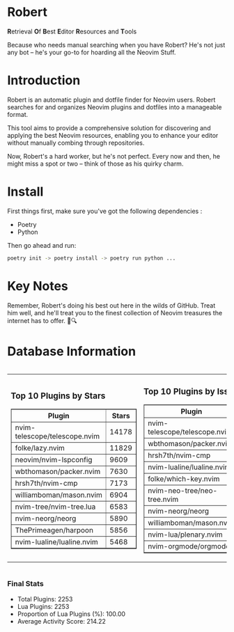 # Robert

**R**etrieval
**O**f
**B**est
**E**ditor
**R**esources and
**T**ools

Because who needs manual searching when you have Robert?
He's not just any bot – he's your go-to for hoarding all the Neovim Stuff.

# Introduction
Robert is an automatic plugin and dotfile finder for Neovim users. Robert searches for and organizes Neovim plugins and dotfiles into a manageable format.

This tool aims to provide a comprehensive solution for discovering and applying the best Neovim resources, enabling you to enhance your editor without manually combing through repositories.

Now, Robert's a hard worker, but he's not perfect. Every now and then, he might miss a spot or two – think of those as his quirky charm. 

# Install
 First things first, make sure you've got the following dependencies :
  - Poetry 
  - Python 

Then go ahead and run:

```bash
poetry init -> poetry install -> poetry run python ...
```
# Key Notes

Remember, Robert's doing his best out here in the wilds of GitHub. Treat him well, and he'll treat you to the finest collection of Neovim treasures the internet has to offer. 🎩🔍


# Database Information

<div style='display:flex;flex-direction:row;justify-content:space-between;'><table><tr><td><h3>Top 10 Plugins by Stars</h3><table border="1"><tr><th>Plugin</th><th>Stars</th></tr><tr><td>nvim-telescope/telescope.nvim</td><td>14178</td></tr><tr><td>folke/lazy.nvim</td><td>11829</td></tr><tr><td>neovim/nvim-lspconfig</td><td>9609</td></tr><tr><td>wbthomason/packer.nvim</td><td>7630</td></tr><tr><td>hrsh7th/nvim-cmp</td><td>7173</td></tr><tr><td>williamboman/mason.nvim</td><td>6904</td></tr><tr><td>nvim-tree/nvim-tree.lua</td><td>6583</td></tr><tr><td>nvim-neorg/neorg</td><td>5890</td></tr><tr><td>ThePrimeagen/harpoon</td><td>5856</td></tr><tr><td>nvim-lualine/lualine.nvim</td><td>5468</td></tr></table></td><td><h3>Top 10 Plugins by Issues</h3><table border="1"><tr><th>Plugin</th><th>Issues</th></tr><tr><td>nvim-telescope/telescope.nvim</td><td>327</td></tr><tr><td>wbthomason/packer.nvim</td><td>305</td></tr><tr><td>hrsh7th/nvim-cmp</td><td>236</td></tr><tr><td>nvim-lualine/lualine.nvim</td><td>194</td></tr><tr><td>folke/which-key.nvim</td><td>192</td></tr><tr><td>nvim-neo-tree/neo-tree.nvim</td><td>184</td></tr><tr><td>nvim-neorg/neorg</td><td>169</td></tr><tr><td>williamboman/mason.nvim</td><td>157</td></tr><tr><td>nvim-lua/plenary.nvim</td><td>121</td></tr><tr><td>nvim-orgmode/orgmode</td><td>99</td></tr></table></td><td><h3>Top 10 Plugins by Forks</h3><table border="1"><tr><th>Plugin</th><th>Forks</th></tr><tr><td>neovim/nvim-lspconfig</td><td>2005</td></tr><tr><td>nvim-telescope/telescope.nvim</td><td>775</td></tr><tr><td>nvim-tree/nvim-tree.lua</td><td>596</td></tr><tr><td>nvim-lualine/lualine.nvim</td><td>446</td></tr><tr><td>hrsh7th/nvim-cmp</td><td>351</td></tr><tr><td>folke/tokyonight.nvim</td><td>348</td></tr><tr><td>ThePrimeagen/harpoon</td><td>343</td></tr><tr><td>jackMort/ChatGPT.nvim</td><td>297</td></tr><tr><td>nvimdev/lspsaga.nvim</td><td>280</td></tr><tr><td>folke/lazy.nvim</td><td>272</td></tr></table></td></tr></table></div>

### Final Stats
- Total Plugins: 2253
- Lua Plugins: 2253
- Proportion of Lua Plugins (%): 100.00
- Average Activity Score: 214.22
